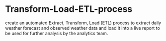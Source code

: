 # Transform-Load-ETL-process
create an automated Extract, Transform, Load (ETL) process to extract daily weather forecast and observed weather data and load it into a live report to be used for further analysis by the analytics team.
